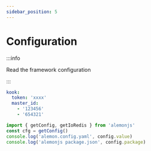 ```yaml
---
sidebar_position: 5
---
```


# Configuration

:::info

Read the framework configuration

:::

```yaml title="lemon.config.yaml"
kook:
  token: 'xxxx'
  master_id:
    - '123456'
    - '654321'
```

```ts title="src/index.ts"
import { getConfig, getIoRedis } from 'alemonjs'
const cfg = getConfig()
console.log('alemon.config.yaml', config.value)
console.log('alemonjs package.json', config.package)
```
